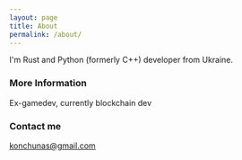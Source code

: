 ```yaml
---
layout: page
title: About
permalink: /about/
---
```


I'm Rust and Python (formerly C++) developer from Ukraine.

### More Information

Ex-gamedev, currently blockchain dev

### Contact me

[konchunas@gmail.com](mailto:konchunas@gmail.com)
